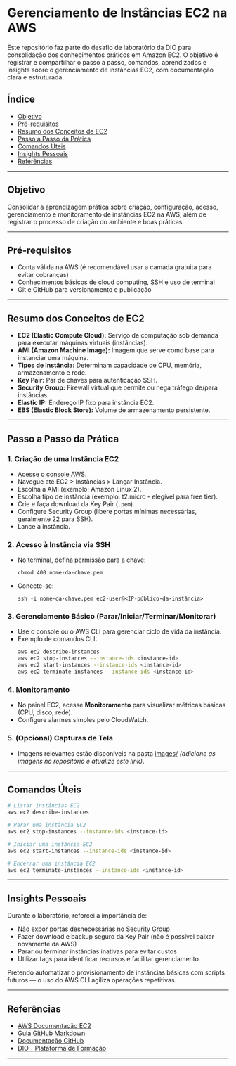 # Gerenciamento de Instâncias EC2 na AWS

Este repositório faz parte do desafio de laboratório da DIO para consolidação dos conhecimentos práticos em Amazon EC2. O objetivo é registrar e compartilhar o passo a passo, comandos, aprendizados e insights sobre o gerenciamento de instâncias EC2, com documentação clara e estruturada.

## Índice

- [Objetivo](#objetivo)
- [Pré-requisitos](#pré-requisitos)
- [Resumo dos Conceitos de EC2](#resumo-dos-conceitos-de-ec2)
- [Passo a Passo da Prática](#passo-a-passo-da-prática)
- [Comandos Úteis](#comandos-úteis)
- [Insights Pessoais](#insights-pessoais)
- [Referências](#referências)

---

## Objetivo

Consolidar a aprendizagem prática sobre criação, configuração, acesso, gerenciamento e monitoramento de instâncias EC2 na AWS, além de registrar o processo de criação do ambiente e boas práticas.

---

## Pré-requisitos

- Conta válida na AWS (é recomendável usar a camada gratuita para evitar cobranças)
- Conhecimentos básicos de cloud computing, SSH e uso de terminal
- Git e GitHub para versionamento e publicação

---

## Resumo dos Conceitos de EC2

- **EC2 (Elastic Compute Cloud):** Serviço de computação sob demanda para executar máquinas virtuais (instâncias).
- **AMI (Amazon Machine Image):** Imagem que serve como base para instanciar uma máquina.
- **Tipos de Instância:** Determinam capacidade de CPU, memória, armazenamento e rede.
- **Key Pair:** Par de chaves para autenticação SSH.
- **Security Group:** Firewall virtual que permite ou nega tráfego de/para instâncias.
- **Elastic IP:** Endereço IP fixo para instância EC2.
- **EBS (Elastic Block Store):** Volume de armazenamento persistente.

---

## Passo a Passo da Prática

### 1. Criação de uma Instância EC2
- Acesse o [console AWS](https://console.aws.amazon.com/).
- Navegue até EC2 > Instâncias > Lançar Instância.
- Escolha a AMI (exemplo: Amazon Linux 2).
- Escolha tipo de instância (exemplo: t2.micro - elegível para free tier).
- Crie e faça download da Key Pair (`.pem`).
- Configure Security Group (libere portas mínimas necessárias, geralmente 22 para SSH).
- Lance a instância.

### 2. Acesso à Instância via SSH
- No terminal, defina permissão para a chave:
    ```
    chmod 400 nome-da-chave.pem
    ```
- Conecte-se:
    ```
    ssh -i nome-da-chave.pem ec2-user@<IP-público-da-instância>
    ```

### 3. Gerenciamento Básico (Parar/Iniciar/Terminar/Monitorar)
- Use o console ou o AWS CLI para gerenciar ciclo de vida da instância.
- Exemplo de comandos CLI:
    ```bash
    aws ec2 describe-instances
    aws ec2 stop-instances --instance-ids <instance-id>
    aws ec2 start-instances --instance-ids <instance-id>
    aws ec2 terminate-instances --instance-ids <instance-id>
    ```

### 4. Monitoramento
- No painel EC2, acesse **Monitoramento** para visualizar métricas básicas (CPU, disco, rede).
- Configure alarmes simples pelo CloudWatch.

### 5. (Opcional) Capturas de Tela
- Imagens relevantes estão disponíveis na pasta [images/](images/) _(adicione as imagens no repositório e atualize este link)_.

---

## Comandos Úteis

```bash
# Listar instâncias EC2
aws ec2 describe-instances

# Parar uma instância EC2
aws ec2 stop-instances --instance-ids <instance-id>

# Iniciar uma instância EC2
aws ec2 start-instances --instance-ids <instance-id>

# Encerrar uma instância EC2
aws ec2 terminate-instances --instance-ids <instance-id>
```

---

## Insights Pessoais

Durante o laboratório, reforcei a importância de:
- Não expor portas desnecessárias no Security Group
- Fazer download e backup seguro da Key Pair (não é possível baixar novamente da AWS)
- Parar ou terminar instâncias inativas para evitar custos
- Utilizar tags para identificar recursos e facilitar gerenciamento

Pretendo automatizar o provisionamento de instâncias básicas com scripts futuros — o uso do AWS CLI agiliza operações repetitivas.

---

## Referências

- [AWS Documentação EC2](https://docs.aws.amazon.com/pt_br/ec2/)
- [Guia GitHub Markdown](https://guides.github.com/features/mastering-markdown/)
- [Documentação GitHub](https://docs.github.com/pt)
- [DIO - Plataforma de Formação](https://www.dio.me/)

---  
